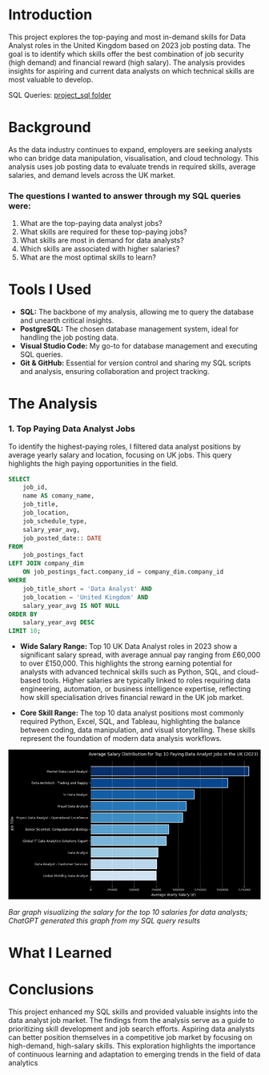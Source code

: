 # Introduction
This project explores the top-paying and most in-demand skills for Data Analyst roles in the United Kingdom based on 2023 job posting data. The goal is to identify which skills offer the best combination of job security (high demand) and financial reward (high salary). The analysis provides insights for aspiring and current data analysts on which technical skills are most valuable to develop.

SQL Queries: [project_sql folder](/project_sql/)

# Background
As the data industry continues to expand, employers are seeking analysts who can bridge data manipulation, visualisation, and cloud technology. This analysis uses job posting data to evaluate trends in required skills, average salaries, and demand levels across the UK market.
### The questions I wanted to answer through my SQL queries were:
1. What are the top-paying data analyst jobs?
2. What skills are required for these top-paying jobs?
3. What skills are most in demand for data analysts?
4. Which skills are associated with higher salaries?
5. What are the most optimal skills to learn?

# Tools I Used
- **SQL:** The backbone of my analysis, allowing me to query the database and unearth critical insights.
- **PostgreSQL:** The chosen database management system, ideal for handling the job posting data.
- **Visual Studio Code:** My go-to for database management and executing SQL queries.
- **Git & GitHub:** Essential for version control and sharing my SQL scripts and analysis, ensuring collaboration and project tracking.
# The Analysis
### 1. Top Paying Data Analyst Jobs
To identify the highest-paying roles, I filtered data analyst positions by average yearly salary and location, focusing on UK jobs. This query highlights the high paying opportunities in the field.

```sql
SELECT
    job_id,
    name AS comany_name,
    job_title,
    job_location,
    job_schedule_type,
    salary_year_avg,
    job_posted_date:: DATE
FROM 
    job_postings_fact
LEFT JOIN company_dim
    ON job_postings_fact.company_id = company_dim.company_id
WHERE
    job_title_short = 'Data Analyst' AND
    job_location = 'United Kingdom' AND
    salary_year_avg IS NOT NULL
ORDER BY
    salary_year_avg DESC
LIMIT 10;
```
- **Wide Salary Range:** Top 10 UK Data Analyst roles in 2023 show a significant salary spread, with average annual pay ranging from £60,000 to over £150,000. This highlights the strong earning potential for analysts with advanced technical skills such as Python, SQL, and cloud-based tools. Higher salaries are typically linked to roles requiring data engineering, automation, or business intelligence expertise, reflecting how skill specialisation drives financial reward in the UK job market.

- **Core Skill Range:** The top 10 data analyst positions most commonly required Python, Excel, SQL, and Tableau, highlighting the balance between coding, data manipulation, and visual storytelling. These skills represent the foundation of modern data analysis workflows.

![Top Paying Roles](assets\average_salary_distribution.png)

*Bar graph visualizing the salary for the top 10 salaries for data analysts; ChatGPT generated this graph from my SQL query results*

# What I Learned

# Conclusions

This project enhanced my SQL skills and provided valuable insights into the data analyst job market. The findings from the analysis serve as a guide to prioritizing skill development and job search efforts. Aspiring data analysts can better position themselves in a competitive job market by focusing on high-demand, high-salary skills. This exploration highlights the importance of continuous learning and adaptation to emerging trends in the field of data analytics
